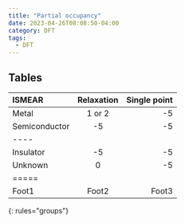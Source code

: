 ```yaml
---
title: "Partial occupancy"
date: 2023-04-26T08:08:50-04:00
category: DFT
tags:
  - DFT
---
```



## Tables

| ISMEAR | Relaxation | Single point |
|:--------|:-------:|--------:|
| Metal   | 1 or 2   | -5   |
| Semiconductor   | -5   | -5   |
|----
| Insulator   | -5   | -5   |
| Unknown   | 0   | -5   |
|=====
| Foot1   | Foot2   | Foot3
{: rules="groups"}
